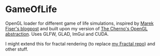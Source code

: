 # GameOfLife
OpenGL loader for different game of life simulations, inspired by [Marek Fiser's blogpost](http://www.marekfiser.com/Projects/Conways-Game-of-Life-on-GPU-using-CUDA) and built upon my version of [The Cherno's OpenGL abstraction](https://www.youtube.com/playlist?list=PLlrATfBNZ98foTJPJ_Ev03o2oq3-GGOS2). Uses GLFW, GLAD, ImGui and CUDA.

I might extend this for fractal rendering (to replace [my Fractal repo](https://github.com/Y99dr451l/Fractal)) and other stuff.
